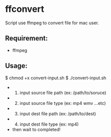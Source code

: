 ffconvert
=========

Script use ffmpeg to convert file for mac user.

## Requirement:
- ffmpeg

## Usage:
$ chmod +x convert-input.sh
$ ./convert-input.sh
- 1. input source file path (ex: /path/to/soruce)
- 2. input source file type (ex: mp4 wmv ...etc)
- 3. input dest file path   (ex: /path/to/dest) 
- 4. input dest file type   (ex: mp4)
- then wait to completed!
